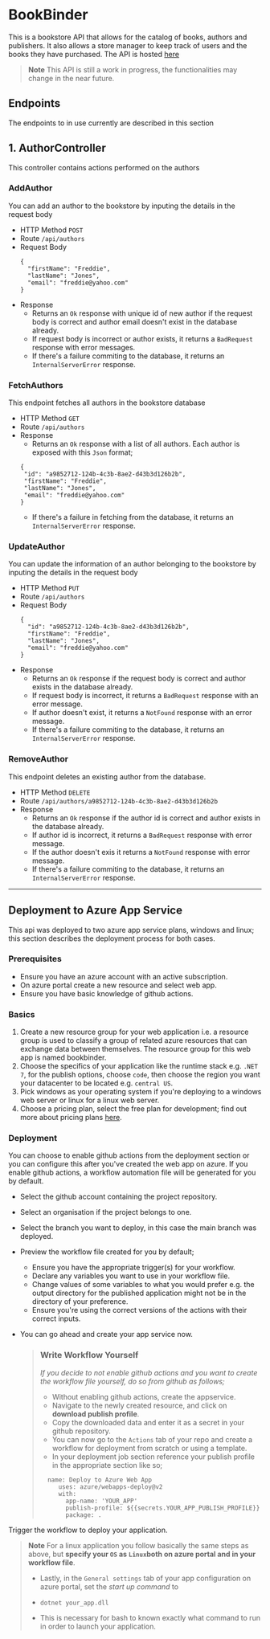 # BookBinder
This is a bookstore API that allows for the catalog of books, authors and publishers.
It also allows a store manager to keep track of users and the books they have purchased.
The API is hosted [here](https://bookbinder.azurewebsites.net/)
> **Note**
> This API is still a work in progress, the functionalities may change in the near future.

## Endpoints
The endpoints to in use currently are described in this section

## 1. AuthorController 
This controller contains actions performed on the authors

### AddAuthor
You can add an author to the bookstore by inputing the details in the request body
- HTTP Method `POST`
- Route `/api/authors`
- Request Body
  ```
  {
    "firstName": "Freddie",
    "lastName": "Jones",
    "email": "freddie@yahoo.com"
  }
  ```
- Response
  - Returns an `Ok` response with unique id of new author if the request body is correct and author email doesn't exist in the database already.
  -  If request body is incorrect or author exists, it returns a `BadRequest` response with error messages.
  -  If there's a failure commiting to the database, it returns an `InternalServerError` response.
    
### FetchAuthors
This endpoint fetches all authors in the bookstore database
- HTTP Method `GET`
- Route `/api/authors`
- Response
  - Returns an `Ok` response with a list of all authors. Each author is exposed with this `Json` format;
   ```
  {
    "id": "a9852712-124b-4c3b-8ae2-d43b3d126b2b",
    "firstName": "Freddie",
    "lastName": "Jones",
    "email": "freddie@yahoo.com"
  }
  ```
  -  If there's a failure in fetching from the database, it returns an `InternalServerError` response.
    
### UpdateAuthor
You can update the information of an author belonging to the bookstore by inputing the details in the request body
- HTTP Method `PUT`
- Route `/api/authors`
- Request Body
  ```
  {
    "id": "a9852712-124b-4c3b-8ae2-d43b3d126b2b",
    "firstName": "Freddie",
    "lastName": "Jones",
    "email": "freddie@yahoo.com"
  }
  ```
- Response
  - Returns an `Ok` response  if the request body is correct and author exists in the database already.
  -  If request body is incorrect, it returns a `BadRequest` response with an error message.
  -  If author doesn't exist, it returns a `NotFound` response with an error message.
  -  If there's a failure commiting to the database, it returns an `InternalServerError` response.

### RemoveAuthor
This endpoint deletes an existing author from the database.
- HTTP Method `DELETE`
- Route `/api/authors/a9852712-124b-4c3b-8ae2-d43b3d126b2b`
- Response
  - Returns an `Ok` response if the author id is correct and author exists in the database already.
  -  If author id is incorrect, it returns a `BadRequest` response with error message.
  -  If the author doesn't exis it returns a `NotFound` response with error message.
  -  If there's a failure commiting to the database, it returns an `InternalServerError` response.
---------------------------------------------------------------


## Deployment to Azure App Service
This api was deployed to two azure app service plans, windows and linux; this section describes the deployment process for both cases.
### Prerequisites
- Ensure you have an azure account with an active subscription.
- On azure portal create a new resource and select web app.
- Ensure you have basic knowledge of github actions.
### Basics
1. Create a new resource group for your web application i.e. a resource group is used to classify a group of related azure resources that can exchange data between themselves. The resource group for this web app is named bookbinder.
2. Choose the specifics of your application like the runtime stack e.g. `.NET 7`, for the publish options, choose `code`, then choose the region you want your datacenter to be located e.g. `central US`.
3. Pick windows as your operating system if you're deploying to a windows web server or linux for a linux web server.
4. Choose a pricing plan, select the free plan for development; find out more about pricing plans [here](https://azure.microsoft.com/en-us/pricing/details/app-service/windows/).
### Deployment
You can choose to enable github actions from the deployment section or you can configure this after you've created the web app on azure.
If you enable github actions, a workflow automation file will be generated for you by default.
- Select the github account containing the project repository.
- Select an organisation if the project belongs to one.
- Select the branch you want to deploy, in this case the main branch was deployed.
- Preview the workflow file created for you by default;
  - Ensure you have the appropriate trigger(s) for your workflow.
  - Declare any variables you want to use in your workflow file.
  - Change values of some variables to what you would prefer e.g. the output directory for the published application might not be in the directory of your preference.
  - Ensure you're using the correct versions of the actions with their correct inputs.
- You can go ahead and create your app service now.

  > ### Write Workflow Yourself
  > *If you decide to not enable github actions and you want to create the workflow file yourself, do so from github as follows;*
  > - Without enabling github actions, create the appservice.
  > - Navigate to the newly created resource, and click on **download publish profile**.
  > - Copy the downloaded data and enter it as a secret in your github repository.
  > - You can now go to the `Actions` tab of your repo and create a workflow for deployment from scratch or using a template.
  > - In your deployment job section reference your publish profile in the appropriate section like so;
  >   
  > ```
  >   name: Deploy to Azure Web App
  >      uses: azure/webapps-deploy@v2
  >      with:
  >        app-name: 'YOUR_APP'
  >        publish-profile: ${{secrets.YOUR_APP_PUBLISH_PROFILE}}
  >        package: .
  > ```

Trigger the workflow to deploy your application.

> **Note**
> For a linux application you follow basically the same steps as above, but **specify your `OS` as `Linux`both on azure portal and in your workflow file**.
>  - Lastly, in the `General settings` tab of your app configuration on azure portal, set the *start up command* to
>  - ```
>    dotnet your_app.dll
>    ```
>   + This is necessary for bash to known exactly what command to run in order to launch your application.
